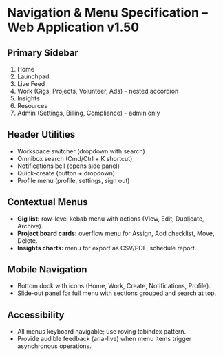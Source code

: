 # Navigation & Menu Specification – Web Application v1.50

## Primary Sidebar
1. Home
2. Launchpad
3. Live Feed
4. Work (Gigs, Projects, Volunteer, Ads) – nested accordion
5. Insights
6. Resources
7. Admin (Settings, Billing, Compliance) – admin only

## Header Utilities
- Workspace switcher (dropdown with search)
- Omnibox search (Cmd/Ctrl + K shortcut)
- Notifications bell (opens side panel)
- Quick-create (button + dropdown)
- Profile menu (profile, settings, sign out)

## Contextual Menus
- **Gig list:** row-level kebab menu with actions (View, Edit, Duplicate, Archive).
- **Project board cards:** overflow menu for Assign, Add checklist, Move, Delete.
- **Insights charts:** menu for export as CSV/PDF, schedule report.

## Mobile Navigation
- Bottom dock with icons (Home, Work, Create, Notifications, Profile).
- Slide-out panel for full menu with sections grouped and search at top.

## Accessibility
- All menus keyboard navigable; use roving tabindex pattern.
- Provide audible feedback (aria-live) when menu items trigger asynchronous operations.
